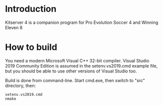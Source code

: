 # Introduction

Kitserver 4 is a companion program for Pro Evolution Soccer 4 and Winning Eleven 8

# How to build

You need a modern Microsoft Visual C++ 32-bit compiler.
Visual Studio 2019 Community Edition is assumed in the setenv.vs2019.cmd example file, but you
should be able to use other versions of Visual Studio too.

Build is done from command-line.
Start cmd.exe, then switch to "src" directory, then:

    setenv.vs2019.cmd
    nmake
